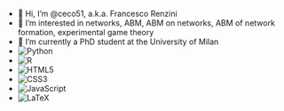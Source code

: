 - 👋 Hi, I’m @ceco51, a.k.a. Francesco Renzini
- 👀 I’m interested in networks, ABM, ABM on networks, ABM of network formation, experimental game theory
- 🌱 I’m currently a PhD student at the University of Milan
- ![Python](https://img.shields.io/badge/python-3670A0?style=for-the-badge&logo=python&logoColor=ffdd54)
- ![R](https://img.shields.io/badge/r-%23276DC3.svg?style=for-the-badge&logo=r&logoColor=white)
- ![HTML5](https://img.shields.io/badge/html5-%23E34F26.svg?style=for-the-badge&logo=html5&logoColor=white)
- ![CSS3](https://img.shields.io/badge/css3-%231572B6.svg?style=for-the-badge&logo=css3&logoColor=white)
- ![JavaScript](https://img.shields.io/badge/javascript-%23323330.svg?style=for-the-badge&logo=javascript&logoColor=%23F7DF1E)
- ![LaTeX](https://img.shields.io/badge/latex-%23008080.svg?style=for-the-badge&logo=latex&logoColor=white)

